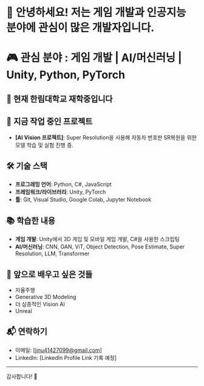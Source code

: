 
# 👋 안녕하세요! 저는 게임 개발과 인공지능 분야에 관심이 많은 개발자입니다. 

# 🎮 관심 분야 : **게임 개발 | AI/머신러닝 | Unity, Python, PyTorch**

## 🔭 현재 한림대학교 재학중입니다

## 🚀 지금 작업 중인 프로젝트
- **[AI Vision 프로젝트]**: Super Resolution을 사용해 자동차 번호판 SR복원을 위한 모델 학습 및 실험 진행 중.

## 🛠 기술 스택
- **프로그래밍 언어**: Python, C#, JavaScript
- **프레임워크/라이브러리**: Unity, PyTorch
- **툴**: Git, Visual Studio, Google Colab, Jupyter Notebook

## 📚 학습한 내용
- **게임 개발**: Unity에서 3D 게임 및 모바일 게임 개발, C#을 사용한 스크립팅
- **AI/머신러닝**: CNN, GAN, ViT, Object Detection, Pose Estimate, Super Resolution, LLM, Transformer

## 🌱 앞으로 배우고 싶은 것들
- 자율주행
- Generative 3D Modeling
- 더 심층적인 Vision AI 
- Unreal

## 📬 연락하기
- 이메일: [jinu41427099@gmail.com]
- LinkedIn: [LinkedIn Profile Link 기록 예정]

---

감사합니다! 🙏

